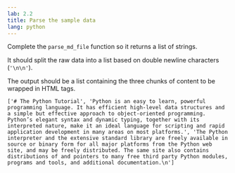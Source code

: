 ```yaml
---
lab: 2.2
title: Parse the sample data
lang: python
---
```


Complete the `parse_md_file` function so it returns a list of strings.

It should split the raw data into a list based on double newline characters (`'\n\n'`).

The output should be a list containing the three chunks of content to be wrapped in HTML tags.

```plaintext
['# The Python Tutorial', 'Python is an easy to learn, powerful programming language. It has efficient high-level data structures and a simple but effective approach to object-oriented programming. Python’s elegant syntax and dynamic typing, together with its interpreted nature, make it an ideal language for scripting and rapid application development in many areas on most platforms.', 'The Python interpreter and the extensive standard library are freely available in source or binary form for all major platforms from the Python web site, and may be freely distributed. The same site also contains distributions of and pointers to many free third party Python modules, programs and tools, and additional documentation.\n']
```
